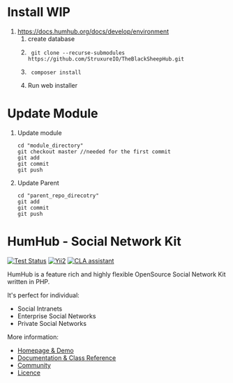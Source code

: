 # Install WIP



1.  https://docs.humhub.org/docs/develop/environment
	1.  create database  	
	1.  	git clone --recurse-submodules https://github.com/StruxureIO/TheBlackSheepHub.git
	1.  	composer install
	2.  Run web installer


# Update Module
1.  Update module

		cd "module_directory"
 		git checkout master //needed for the first commit
        git add 
        git commit
        git push
1.  Update Parent  
  		
        cd "parent_repo_direcotry" 
	  	git add 
        git commit
        git push



HumHub - Social Network Kit
===========================

[![Test Status](https://github.com/humhub/humhub/workflows/PHP%20Codeception%20Tests/badge.svg)](https://github.com/humhub/humhub/actions)
[![Yii2](https://img.shields.io/badge/Powered_by-Yii_Framework-green.svg?style=flat)](http://www.yiiframework.com/)
[![CLA assistant](https://cla-assistant.io/readme/badge/humhub/humhub)](https://cla-assistant.io/humhub/humhub)

HumHub is a feature rich and highly flexible OpenSource Social Network Kit written in PHP.

It's perfect for individual:
- Social Intranets
- Enterprise Social Networks
- Private Social Networks

More information:
- [Homepage & Demo](http://www.humhub.org)
- [Documentation & Class Reference](http://docs.humhub.org)
- [Community](http://community.humhub.com/)
- [Licence](https://www.humhub.com/licences)

